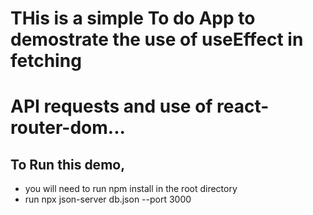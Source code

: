 # THis is a simple To do App to demostrate the use of useEffect in fetching

# API requests and use of react-router-dom...

## To Run this demo,

- you will need to run npm install in the root directory
- run npx json-server db.json --port 3000
